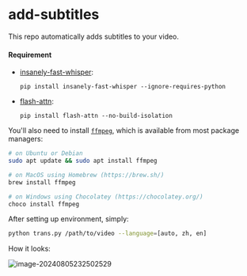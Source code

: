 # add-subtitles

This repo automatically adds subtitles to your video.

#### Requirement

* [insanely-fast-whisper](https://github.com/Vaibhavs10/insanely-fast-whisper):
  
  ````
  pip install insanely-fast-whisper --ignore-requires-python
  ````
  
* [flash-attn](https://github.com/Dao-AILab/flash-attention): 
  
  ```
  pip install flash-attn --no-build-isolation
  ```

You'll also need to install [`ffmpeg`](https://ffmpeg.org/), which is available from most package managers:

```bash
# on Ubuntu or Debian
sudo apt update && sudo apt install ffmpeg

# on MacOS using Homebrew (https://brew.sh/)
brew install ffmpeg

# on Windows using Chocolatey (https://chocolatey.org/)
choco install ffmpeg
```

After setting up environment, simply:

```bash
python trans.py /path/to/video --language=[auto, zh, en]
```

How it looks:

![image-20240805232502529](https://s2.loli.net/2024/08/06/zxlyvSAaXgYRwho.png)
